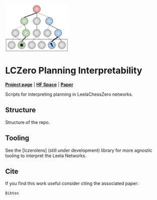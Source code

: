 <img src="./assets/figures/lczero-planning_thumbnail.png" alt="dynamical concepts" width="200"/>

# LCZero Planning Interpretability

[**Project page**](https://yp-edu.github.io/publications/lczero-planning) | [**HF Space**](https://huggingface.co/spaces/Xmaster6y/lczero-planning-demo) | [**Paper**](https://arxiv.org/abs/)

Scripts for interpreting planning in LeelaChessZero networks.

## Structure

Structure of the repo.

## Tooling

See the [lczerolens] (still under development) library for more agnostic tooling to interpret the Leela Networks.

## Cite

If you find this work useful consider citing the associated paper:

```
Bibtex
```
